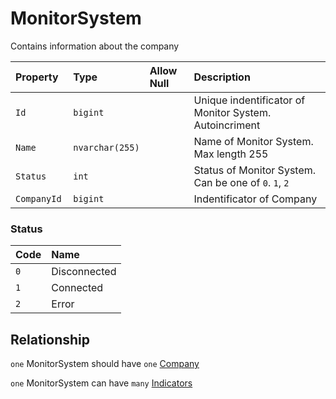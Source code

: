 # MonitorSystem

Contains information about the company


| Property        | Type            | Allow Null | Description                                                     |
| :-------------- | :-------------- | :--------- | :-------------------------------------------------------------- |
| `Id`            | `bigint`        |            | Unique indentificator of Monitor System. Autoincriment          |
| `Name`          | `nvarchar(255)` |            | Name of Monitor System. Max length 255                          |
| `Status`        | `int`           |            | Status of Monitor System. Can be one of `0`. `1`, `2`           |
| `CompanyId `    | `bigint`        |            | Indentificator of Company                                       |

### Status

| Code | Name              |
| :--- | :---------------- |
| `0`  | Disconnected      |
| `1`  | Connected         |
| `2`  | Error             |

## Relationship

`one` MonitorSystem should have `one` [Company](./Company.md)

`one` MonitorSystem can have `many` [Indicators](./Indicator.md)
